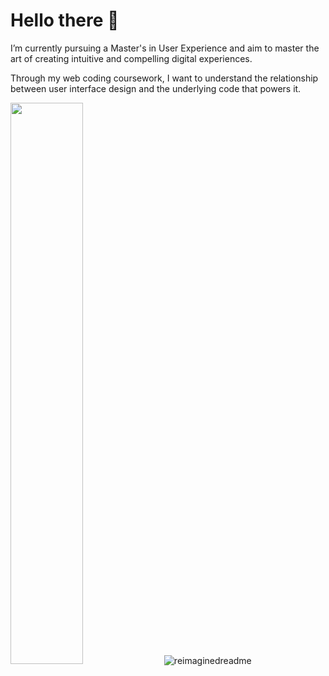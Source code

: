 # Hello there 👋

<!--
**anugor/anugor** is a ✨ _special_ ✨ repository because its `README.md` (this file) appears on your GitHub profile.

Here are some ideas to get you started:-->

I’m currently pursuing a Master's in User Experience and aim to master the art of creating intuitive and compelling digital experiences.

Through my web coding coursework, I want to understand the relationship between user interface design and the underlying code that powers it.


<img src="https://github-readme-streak-stats.herokuapp.com/?user=anugor&theme=dark" width="48%" >


<img src="https://myreadme.vercel.app/api/embed/anugor?panels=userstatistics,toprepositories,toplanguages,commitgraph" alt="reimaginedreadme" />

